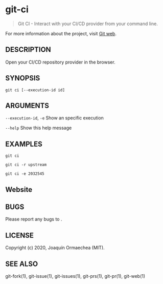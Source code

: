 # git-ci

> Git CI - Interact with your CI/CD provider from your command line.

For more information about the project, visit [Git web](https://github.com/jormaechea/git-web).

## DESCRIPTION

Open your CI/CD repository provider in the browser.

## SYNOPSIS

`git ci [--execution-id id]`

## ARGUMENTS

`--execution-id`, `-e`
	Show an specific execution

`--help`
	Show this help message

## EXAMPLES

`git ci`

`git ci -r upstream`

`git ci -e 2032545`

## Website

[](https://github.com/jormaechea/git-web)

## BUGS

Please report any bugs to [](https://github.com/jormaechea/git-web/issues).

## LICENSE

Copyright (c) 2020, Joaquín Ormaechea (MIT).

## SEE ALSO

git-fork(1), git-issue(1), git-issues(1), git-prs(1), git-pr(1), git-web(1)
